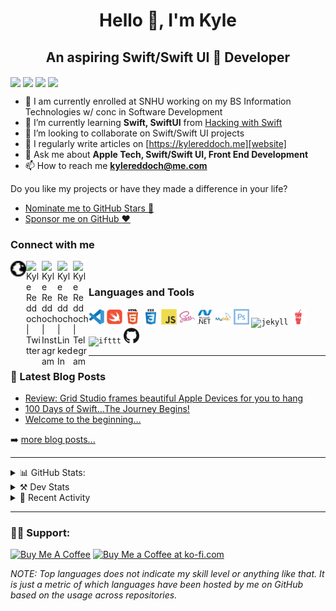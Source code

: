 # <div align="center" style="border:none;">Hello 👋, I'm Kyle</div>
## <div align="center" style="border:none;">An aspiring Swift/Swift UI  Developer</div>

[<img align="center" src="https://img.shields.io/website?label=kylereddoch.me&style=for-the-badge&url=https%3A%2F%2Fkylereddoch.me" />][website]
[<img align="center" src="https://wakatime.com/badge/user/10619014-9413-4a5b-a3df-2d3892b8a73d.svg?style=for-the-badge" />][wakatime]
[<img align="center" src="https://img.shields.io/twitter/follow/winphankyle?color=1DA1F2&logo=twitter&style=for-the-badge" />][twitter]
[<img align="center" src="https://img.shields.io/badge/kyle.reddoch-%23E4405F.svg?style=for-the-badge&logo=Instagram&logoColor=white" />][instagram]

- 📓 I am currently enrolled at SNHU working on my BS Information Technologies w/ conc in Software Development
- 🌱 I’m currently learning **Swift, SwiftUI** from [Hacking with Swift][hwscourses]
- 🤝 I’m looking to collaborate on Swift/Swift UI projects
- 📝 I regularly write articles on [https://kylereddoch.me][website]
- 💬 Ask me about **Apple Tech, Swift/Swift UI, Front End Development** 
- 📫 How to reach me **[kylereddoch@me.com][email]**

Do you like my projects or have they made a difference in your life?

- [Nominate me to GitHub Stars :star2:][githubstars]
- [Sponsor me on GitHub :heart:][githubsponsor]

### Connect with me

[<img align="left" alt="KyleReddoch.me" width="25" src="https://raw.githubusercontent.com/iconic/open-iconic/master/svg/globe.svg" />][website]
[<img align="left" alt="Kyle Reddoch | Twitter" width="25" src="https://cdn.jsdelivr.net/npm/simple-icons@v5/icons/twitter.svg" />][twitter]
[<img align="left" alt="Kyle Reddoch | Instagram" width="25" src="https://cdn.jsdelivr.net/npm/simple-icons@v5/icons/instagram.svg" />][instagram]
[<img align="left" alt="Kyle Reddoch | LinkedIn" width="25" src="https://cdn.jsdelivr.net/npm/simple-icons@v5/icons/linkedin.svg" />][linkedin]
[<img align="left" alt="Kyle Reddoch | Telegram" width="25" src="https://cdn.jsdelivr.net/npm/simple-icons@v5/icons/telegram.svg" />][telegram]

<br />

### Languages and Tools

<code><img src="https://raw.githubusercontent.com/devicons/devicon/master/icons/vscode/vscode-original.svg" alt="vscode" width="25" height="25"/></code>
<code><img src="https://raw.githubusercontent.com/devicons/devicon/master/icons/swift/swift-original.svg" alt="swift" width="25" height="25"/></code>
<code><img src="https://raw.githubusercontent.com/devicons/devicon/master/icons/html5/html5-original-wordmark.svg" alt="html5" width="25" height="25"/></code>
<code><img src="https://raw.githubusercontent.com/devicons/devicon/master/icons/css3/css3-original-wordmark.svg" alt="css3" width="25" height="25"/></code>
<code><img src="https://raw.githubusercontent.com/devicons/devicon/master/icons/javascript/javascript-original.svg" alt="javascript" width="25" height="25"/></code>
<code><img src="https://raw.githubusercontent.com/devicons/devicon/master/icons/sass/sass-original.svg" alt="sass" width="25" height="25"/></code>
<code><img src="https://raw.githubusercontent.com/devicons/devicon/master/icons/dot-net/dot-net-original-wordmark.svg" alt="dotnet" width="25" height="25"/></code>
<code><img src="https://raw.githubusercontent.com/devicons/devicon/master/icons/mysql/mysql-original-wordmark.svg" alt="mysql" width="25" height="25"/></code>
<code><img src="https://raw.githubusercontent.com/devicons/devicon/master/icons/photoshop/photoshop-line.svg" alt="photoshop" width="25" height="25"/></code>
<code><img src="https://www.vectorlogo.zone/logos/jekyllrb/jekyllrb-icon.svg" alt="jekyll" width="25" height="25"/></code>
<code><img src="https://raw.githubusercontent.com/devicons/devicon/master/icons/gulp/gulp-plain.svg" alt="gulp" width="25" height="25"/></code>
<code><img src="https://www.vectorlogo.zone/logos/ifttt/ifttt-ar21.svg" alt="ifttt" width="25" height="25"/></code>
<code><img src="https://raw.githubusercontent.com/github/explore/78df643247d429f6cc873026c0622819ad797942/topics/github/github.png" alt="ifttt" width="25" height="25"/></code>


---

### 📝 Latest Blog Posts

<!-- BLOG-POST-LIST:START -->
- [Review: Grid Studio frames beautiful Apple Devices for you to hang](https://kylereddoch.me/2021/11/18/review-gridstudio-frames-apple-devices.html)
- [100 Days of Swift…The Journey Begins!](https://kylereddoch.me/2021/11/12/100-days-swift-journey-begins.html)
- [Welcome to the beginning…](https://kylereddoch.me/2021/11/08/welcome-to-beginning.html)
<!-- BLOG-POST-LIST:END -->

➡️ [more blog posts...](https://kylereddoch.me)

---

<details>
<summary>📊 GitHub Stats:</summary>

<p><img src="https://github-readme-stats-sigma-rouge.vercel.app/api?username=kylereddoch&show_icons=true&hide_border=true&locale=en" alt="kylereddoch" /></p>
<p><img src="https://github-readme-stats-sigma-rouge.vercel.app/api/top-langs?username=kylereddoch&show_icons=true&hide_border=true&locale=en&layout=compact" alt="kylereddoch" /></p>
<p><img src="https://github-readme-stats-sigma-rouge.vercel.app/api/wakatime?username=kylereddoch&show_icons=true&hide_border=true&locale=en&layout=compact" alt="kylereddoch" /></p>

</details>

<details>
<summary>⚒ Dev Stats</summary>

<!--START_SECTION:waka-->
![Profile Views](http://img.shields.io/badge/Profile%20Views-170-blue)

![Lines of code](https://img.shields.io/badge/From%20Hello%20World%20I%27ve%20Written-2577%20lines%20of%20code-blue)

**🐱 My GitHub Data** 

> 🏆 220 Contributions in the Year 2021
 > 
> 📦 49.1 kB Used in GitHub's Storage 
 > 
> 💼 Opted to Hire
 > 
> 📜 6 Public Repositories 
 > 
> 🔑 0 Private Repositories  
 > 
**I'm a Night 🦉** 

```text
🌞 Morning    3 commits      ░░░░░░░░░░░░░░░░░░░░░░░░░   1.75% 
🌆 Daytime    19 commits     ██░░░░░░░░░░░░░░░░░░░░░░░   11.11% 
🌃 Evening    93 commits     █████████████░░░░░░░░░░░░   54.39% 
🌙 Night      56 commits     ████████░░░░░░░░░░░░░░░░░   32.75%

```
📅 **I'm Most Productive on Thursday** 

```text
Monday       31 commits     ████░░░░░░░░░░░░░░░░░░░░░   18.13% 
Tuesday      19 commits     ██░░░░░░░░░░░░░░░░░░░░░░░   11.11% 
Wednesday    7 commits      █░░░░░░░░░░░░░░░░░░░░░░░░   4.09% 
Thursday     32 commits     ████░░░░░░░░░░░░░░░░░░░░░   18.71% 
Friday       24 commits     ███░░░░░░░░░░░░░░░░░░░░░░   14.04% 
Saturday     32 commits     ████░░░░░░░░░░░░░░░░░░░░░   18.71% 
Sunday       26 commits     ███░░░░░░░░░░░░░░░░░░░░░░   15.2%

```


📊 **This Week I Spent My Time On** 

```text
⌚︎ Time Zone: America/Chicago

💬 Programming Languages: 
Markdown                 7 hrs 13 mins       ██████████████████████░░░   87.61% 
YAML                     40 mins             ██░░░░░░░░░░░░░░░░░░░░░░░   8.21% 
JSON                     10 mins             ░░░░░░░░░░░░░░░░░░░░░░░░░   2.09% 
JavaScript               5 mins              ░░░░░░░░░░░░░░░░░░░░░░░░░   1.15% 
HTML                     4 mins              ░░░░░░░░░░░░░░░░░░░░░░░░░   0.89%

🔥 Editors: 
VS Code                  4 hrs 11 mins       ████████████░░░░░░░░░░░░░   50.7% 
Sublime Text             4 hrs 4 mins        ████████████░░░░░░░░░░░░░   49.3%

🐱‍💻 Projects: 
kylereddoch              5 hrs 32 mins       ████████████████░░░░░░░░░   67.12% 
kylereddoch.github.io    2 hrs 19 mins       ███████░░░░░░░░░░░░░░░░░░   28.21% 
Unknown Project          8 mins              ░░░░░░░░░░░░░░░░░░░░░░░░░   1.81% 
github-readme-stats      7 mins              ░░░░░░░░░░░░░░░░░░░░░░░░░   1.56% 
swift-playground         6 mins              ░░░░░░░░░░░░░░░░░░░░░░░░░   1.3%

💻 Operating System: 
Mac                      8 hrs 15 mins       █████████████████████████   100.0%

```

**I Mostly Code in Shell** 

```text
Shell                    1 repo              ████████████░░░░░░░░░░░░░   50.0% 
HTML                     1 repo              ████████████░░░░░░░░░░░░░   50.0%

```



 Last Updated on 26/11/2021
<!--END_SECTION:waka-->

</details>

<details>
<summary>🎯 Recent Activity</summary>

<!--RECENT_ACTIVITY:start-->
1. ⭐ Starred [willwashburn/rescuetime.js](https://github.com/willwashburn/rescuetime.js)
2. 🎉 Merged PR [#1](https://github.com/kylereddoch/kylereddoch.github.io/pull/1) in [kylereddoch/kylereddoch.github.io](https://github.com/kylereddoch/kylereddoch.github.io)
3. 💪 Opened PR [#1](https://github.com/kylereddoch/kylereddoch.github.io/pull/1) in [kylereddoch/kylereddoch.github.io](https://github.com/kylereddoch/kylereddoch.github.io)
4. ⭐ Starred [rishavanand/github-profilinator](https://github.com/rishavanand/github-profilinator)
5. ⭐ Starred [probot/probot](https://github.com/probot/probot)
<!--RECENT_ACTIVITY:end-->

<!--RECENT_ACTIVITY:last_update-->
Last Updated: Friday, November 26th, 2021, 3:13:16 PM
<!--RECENT_ACTIVITY:last_update_end-->

</details>

---

### 🙏🏼 Support:
<a href="https://www.buymeacoffee.com/kylereddoch" target="_blank"><img src="https://cdn.buymeacoffee.com/buttons/v2/default-yellow.png" alt="Buy Me A Coffee" style="height: 60px !important;width: 217px !important;" ></a>
<a href='https://ko-fi.com/S6S374TCV' target='_blank'><img height='36' style='border:0px;height:36px;' src='https://cdn.ko-fi.com/cdn/kofi1.png?v=3' border='0' alt='Buy Me a Coffee at ko-fi.com' /></a>

_NOTE: Top languages does not indicate my skill level or anything like that. It is just a metric of which languages have been hosted by me on GitHub based on the usage across repositories._

[website]: https://kylereddoch.me
[twitter]: https://twitter.com/winphankyle
[instagram]: https://instagram.com/kyle.reddoch
[linkedin]: https://linkedin.com/in/kylereddoch
[wakatime]: https://wakatime.com/@10619014-9413-4a5b-a3df-2d3892b8a73d
[telegram]: https://t.me/kylereddoch
[email]: kylereddoch@me.com
[hwscourses]: https://www.hackingwithswift.com
[githubstars]: https://stars.github.com/nominate/
[githubsponsor]: https://github.com/sponsors/kylereddoch
